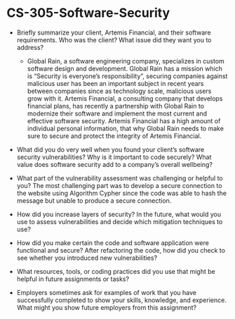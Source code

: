 # CS-305-Software-Security

* Briefly summarize your client, Artemis Financial, and their software requirements. Who was the client? What issue did they want you to address?
  * Global Rain, a software engineering company, specializes in custom software design and development. Global Rain has a mission which is “Security is everyone’s responsibility”, securing companies against malicious user has been an important subject in recent years between companies since as technology scale, malicious users grow with it. Artemis Financial, a consulting company that develops financial plans, has recently a partnership with Global Rain to modernize their software and implement the most current and effective software security. Artemis Financial has a high amount of individual personal information, that why Global Rain needs to make sure to secure and protect the integrity of Artemis Financial.

* What did you do very well when you found your client’s software security vulnerabilities? Why is it important to code securely? What value does software security add to a company’s overall wellbeing?


* What part of the vulnerability assessment was challenging or helpful to you?
The most challenging part was to develop a secure connection to the website using Algorithm Cypher since the code was able to hash the message but unable to produce a secure connection.


* How did you increase layers of security? In the future, what would you use to assess vulnerabilities and decide which mitigation techniques to use?


* How did you make certain the code and software application were functional and secure? After refactoring the code, how did you check to see whether you introduced new vulnerabilities?


* What resources, tools, or coding practices did you use that might be helpful in future assignments or tasks?


* Employers sometimes ask for examples of work that you have successfully completed to show your skills, knowledge, and experience. What might you show future employers from this assignment?

